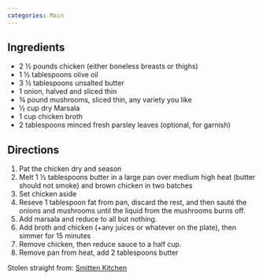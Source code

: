 ```yaml
---
categories: Main
---
```



## Ingredients

 - 2 &frac12; pounds chicken (either boneless breasts or thighs)
 - 1 &frac12; tablespoons olive oil
 - 3 &frac12; tablespoons unsalted butter
 - 1 onion, halved and sliced thin
 - &frac34; pound mushrooms, sliced thin, any variety you like
 - &frac12; cup dry Marsala
 - 1 cup chicken broth
 - 2 tablespoons minced fresh parsley leaves (optional, for garnish)

## Directions

1. Pat the chicken dry and season
2. Melt 1 &frac12; tablespoons butter in a large pan over medium high heat (butter should not smoke) and brown chicken in two batches
3. Set chicken aside
4. Reseve 1 tablespoon fat from pan, discard the rest, and then sauté the onions and mushrooms until the liquid from the mushrooms burns off.
5. Add marsala and reduce to all but nothing.
6. Add broth and chicken (+any juices or whatever on the plate), then simmer for 15 minutes
7. Remove chicken, then reduce sauce to a half cup.
8. Remove pan from heat, add 2 tablespoons butter

Stolen straight from: [Smitten Kitchen](https://smittenkitchen.com/2008/03/alexs-chicken-and-mushroom-marsala/)